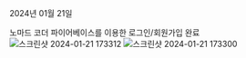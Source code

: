 2024년 01월 21일

노마드 코더 파이어베이스를 이용한 로그인/회원가입 완료
<br>
 ![스크린샷 2024-01-21 173312](https://github.com/kimnambin/nwitter-reloaded/assets/127464935/9da58fda-817b-493f-a642-4332349c7458)
![스크린샷 2024-01-21 173300](https://github.com/kimnambin/nwitter-reloaded/assets/127464935/41f59d9f-b7a7-4f7d-a028-8124dc51dba9)
